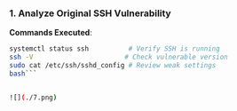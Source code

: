 ### **1. Analyze Original SSH Vulnerability**  

**Commands Executed**:  
```bash
systemctl status ssh          # Verify SSH is running  
ssh -V                       # Check vulnerable version  
sudo cat /etc/ssh/sshd_config # Review weak settings
bash```


![](./7.png)



